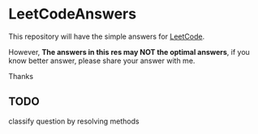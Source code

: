 # LeetCodeAnswers
This repository will have the simple answers for [LeetCode](https://leetcode.com/).

However, **The answers in this res may NOT the optimal answers**, if you know better answer, please share your answer with me.

Thanks
## TODO
classify question by resolving methods
